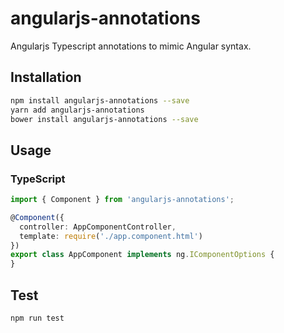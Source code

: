 # angularjs-annotations
Angularjs Typescript annotations to mimic Angular syntax.

## Installation 
```sh
npm install angularjs-annotations --save
yarn add angularjs-annotations
bower install angularjs-annotations --save
```
## Usage
### TypeScript
```typescript
import { Component } from 'angularjs-annotations';

@Component({
  controller: AppComponentController,
  template: require('./app.component.html')
})
export class AppComponent implements ng.IComponentOptions {
}
```
## Test 
```sh
npm run test
```